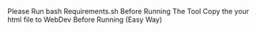 Please Run bash Requirements.sh Before Running The Tool
Copy the your html file to WebDev Before Running (Easy Way)